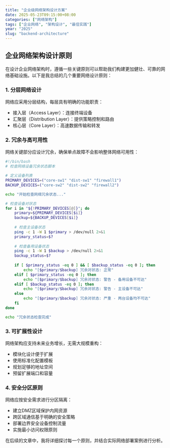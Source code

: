 ```yaml
---
title: "企业级网络架构设计方案"
date: 2025-05-23T09:15:00+08:00
categories: ["网络架构"]
tags: ["企业网络", "架构设计", "最佳实践"]
year: "2025"
slug: "backend-architecture"
---
```


## 企业网络架构设计原则

在设计企业网络架构时，遵循一些关键原则可以帮助我们构建更加健壮、可靠的网络基础设施。以下是我总结的几个重要网络设计原则：

### 1. 分层网络设计

网络应采用分层结构，每层具有明确的功能职责：

- 接入层（Access Layer）：连接终端设备
- 汇聚层（Distribution Layer）：提供策略控制和路由
- 核心层（Core Layer）：高速数据传输和转发

### 2. 冗余与高可用性

网络关键部分应设计冗余，确保单点故障不会影响整体网络可用性：

```bash
#!/bin/bash
# 检查网络设备冗余状态脚本

# 定义设备列表
PRIMARY_DEVICES=("core-sw1" "dist-sw1" "firewall1")
BACKUP_DEVICES=("core-sw2" "dist-sw2" "firewall2")

echo "开始检查网络冗余状态..."

# 检查设备对状态
for i in "${!PRIMARY_DEVICES[@]}"; do
    primary=${PRIMARY_DEVICES[$i]}
    backup=${BACKUP_DEVICES[$i]}
    
    # 检查主设备状态
    ping -c 1 -W 1 $primary > /dev/null 2>&1
    primary_status=$?
    
    # 检查备用设备状态
    ping -c 1 -W 1 $backup > /dev/null 2>&1
    backup_status=$?
    
    if [ $primary_status -eq 0 ] && [ $backup_status -eq 0 ]; then
        echo "[$primary/$backup] 冗余对状态: 正常"
    elif [ $primary_status -eq 0 ]; then
        echo "[$primary/$backup] 冗余对状态: 警告 - 备用设备不可达"
    elif [ $backup_status -eq 0 ]; then
        echo "[$primary/$backup] 冗余对状态: 警告 - 主设备不可达"
    else
        echo "[$primary/$backup] 冗余对状态: 严重 - 两台设备均不可达"
    fi
done

echo "冗余状态检查完成"
```

### 3. 可扩展性设计

网络架构应支持未来业务增长，无需大规模重构：

- 模块化设计便于扩展
- 使用标准化配置模板
- 规划足够的地址空间
- 预留扩展端口和容量

### 4. 安全分区原则

网络应按安全需求进行分区隔离：

- 建立DMZ区域保护内网资源
- 跨区域通信基于明确的安全策略
- 部署边界安全设备控制流量
- 实施最小访问权限原则

在后续的文章中，我将详细探讨每一个原则，并结合实际网络部署案例进行分析。 